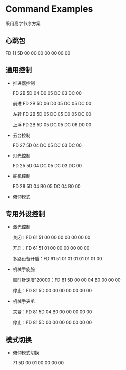 # Command Examples

采用高字节序方案

## 心跳包

FD 11 5D 00 00 00 00 00 00 00

## 通用控制

* 推进器控制

    FD 2B 5D 04 D0 05 DC 03 DC 00

    前进 FD 2B 5D 06 D0 05 DC 05 DC 00

    左转 FD 2B 5D 05 DC 05 D0 05 DC 00

    上浮 FD 2B 5D 05 DC 05 DC 06 D0 00

* 云台控制

    FD 27 5D 04 DC 05 DC 03 DC 00

* 灯光控制

    FD 25 5D 04 DC 05 DC 03 DC 00

* 舵机控制

    FD 28 5D 04 B0 05 DC 04 B0 00

* 俯仰模式

## 专用外设控制

* 激光控制

    关闭：FD 61 51 00 00 00 00 00 00 00

    开启：FD 61 51 01 00 00 00 00 00 00

    多路设备开启：FD 61 51 01 01 01 01 01 01 00

* 机械手旋腕

    顺时针速度120000：FD 81 5D 00 00 04 B0 00 00 00

    停止：FD 81 5D 00 00 00 00 00 00 00

* 机械手夹爪

    夹紧：FD 81 5D 04 B0 00 00 00 00 00

    停止：FD 81 5D 00 00 00 00 00 00 00

## 模式切换

* 俯仰模式切换

    71 5D 00 01 00 00 00 00